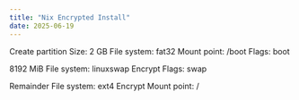 ```yaml
---
title: "Nix Encrypted Install"
date: 2025-06-19
---
```


Create partition
Size: 2 GB
File system: fat32
Mount point: /boot
Flags: boot

8192 MiB
File system: linuxswap
Encrypt
Flags: swap

Remainder
File system: ext4
Encrypt
Mount point: /
